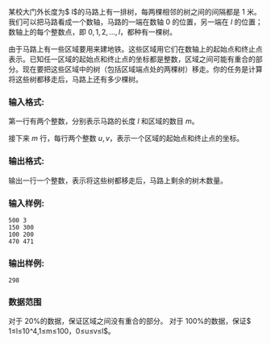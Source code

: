 某校大门外长度为$ l$的马路上有一排树，每两棵相邻的树之间的间隔都是 $1$ 米。我们可以把马路看成一个数轴，马路的一端在数轴 $0$ 的位置，另一端在 $l$ 的位置；数轴上的每个整数点，即 $0,1,2,…,l$，都种有一棵树。

由于马路上有一些区域要用来建地铁。这些区域用它们在数轴上的起始点和终止点表示。已知任一区域的起始点和终止点的坐标都是整数，区域之间可能有重合的部分。现在要把这些区域中的树（包括区域端点处的两棵树）移走。你的任务是计算将这些树都移走后，马路上还有多少棵树。
### 输入格式:

第一行有两个整数，分别表示马路的长度 $l$ 和区域的数目 $m$。

接下来 $m$ 行，每行两个整数 $u, v$，表示一个区域的起始点和终止点的坐标。

### 输出格式:

输出一行一个整数，表示将这些树都移走后，马路上剩余的树木数量。

### 输入样例:

```in
500 3
150 300
100 200
470 471
```

### 输出样例:

```out
298
```

### 数据范围
对于 $20$%的数据，保证区域之间没有重合的部分。
对于 $100$%的数据，保证$ 1≤l≤10^4,1≤m≤100，0≤u≤v≤l$。